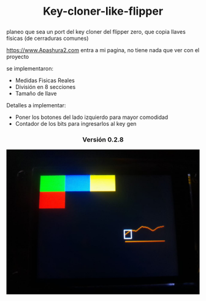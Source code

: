 <h1> <p align="center">Key-cloner-like-flipper</p> </h1>

planeo que sea un port del key cloner del flipper zero, que copia llaves físicas (de cerraduras comunes)

https://www.Apashura2.com entra a mi pagina, no tiene nada que ver con el proyecto

se implementaron:
* Medidas Fisicas Reales
* División en 8 secciones
* Tamaño de llave

Detalles a implementar: 
* Poner los botones del lado izquierdo para mayor comodidad
* Contador de los bits para ingresarlos al key gen

<h3> <p align="center">Versión 0.2.8</p> </h3>
  
<img align="center" src="media/imagen_2025-04-27_005156102.png" width="900" alt="version010" >
